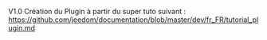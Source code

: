 V1.0
Création du Plugin à partir du super tuto suivant :
https://github.com/jeedom/documentation/blob/master/dev/fr_FR/tutorial_plugin.md